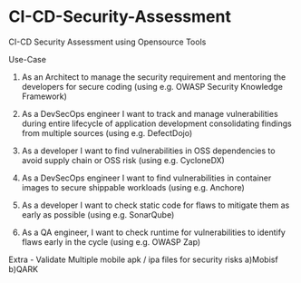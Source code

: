 # CI-CD-Security-Assessment
CI-CD Security Assessment using Opensource Tools 

Use-Case
1.	As an Architect to manage the security requirement and mentoring the developers for secure coding (using e.g. OWASP Security Knowledge Framework)

2.	As a DevSecOps engineer I want to track and manage vulnerabilities during entire lifecycle of application development consolidating findings from multiple sources (using e.g. DefectDojo)

3.	As a developer I want to find vulnerabilities in OSS dependencies to avoid supply chain or OSS risk (using e.g. CycloneDX)

4.	As a DevSecOps engineer I want to find vulnerabilities in container images to secure shippable workloads (using e.g. Anchore)

5.	As a developer I want to check static code for flaws to mitigate them as early as possible (using e.g. SonarQube)

6.	As a QA engineer, I want to check runtime for vulnerabilities to identify flaws early in the cycle (using e.g. OWASP Zap)


Extra - Validate Multiple mobile apk / ipa files for security risks
     a)Mobisf
     b)QARK
